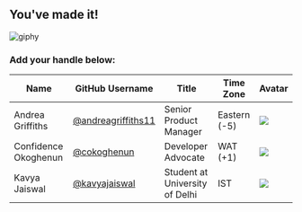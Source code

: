 ## You've made it! 

![giphy](https://user-images.githubusercontent.com/20666190/135487484-b031bcd1-3670-4860-b1b0-5803657db1cb.gif)

### Add your handle below: 

| Name | GitHub Username | Title | Time Zone | Avatar |
|---|---|---|---|---|
| Andrea Griffiths | [@andreagriffiths11](https://github.com/andreagriffiths11) | Senior Product Manager | Eastern (-5) | ![](https://avatars.githubusercontent.com/andreagriffiths11?s=64) |
| Confidence Okoghenun | [@cokoghenun](https://github.com/cokoghenun) | Developer Advocate | WAT (+1) | ![](https://avatars.githubusercontent.com/cokoghenun?s=64) |
| Kavya Jaiswal | [@kavyajaiswal](https://github.com/KavyaJaiswal) | Student at University of Delhi | IST | ![](https://avatars.githubusercontent.com/u/46790415?v=4) |

	
	
	
	

